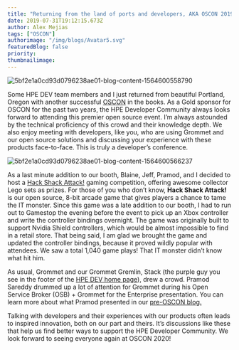 ```yaml
---
title: "Returning from the land of ports and developers, AKA OSCON 2019 in Portland!"
date: 2019-07-31T19:12:15.673Z
author: Alex Mejias 
tags: ["OSCON"]
authorimage: "/img/blogs/Avatar5.svg"
featuredBlog: false
priority:
thumbnailimage:
---
```

![5bf2e1a0cd93d0796238ae01-blog-content-1564600558790](https://hpe-developer-portal.s3.amazonaws.com/uploads/media/2019/5/picture1-1564600558780.png)

Some HPE DEV team members and I just returned from beautiful Portland, Oregon with another successful [OSCON](https://conferences.oreilly.com/oscon/oscon-or) in the books. As a Gold sponsor for OSCON for the past two years, the HPE Developer Community always looks forward to attending this premier open source event. I’m always astounded by the technical proficiency of this crowd and their knowledge depth. We also enjoy meeting with developers, like you, who are using Grommet and our open source solutions and discussing your experience with these products face-to-face. This is truly a developer’s conference.

![5bf2e1a0cd93d0796238ae01-blog-content-1564600566237](https://hpe-developer-portal.s3.amazonaws.com/uploads/media/2019/5/picture2-1564600566235.png)

As a last minute addition to our booth, Blaine, Jeff, Pramod, and I decided to host a [Hack Shack Attack!](https://github.com/HewlettPackard/hpe-hack-shack-attack) gaming competition, offering awesome collector Lego sets as prizes. For those of you who don’t know, __Hack Shack Attack!__ is our open source, 8-bit arcade game that gives players a chance to tame the IT monster. Since this game was a late addition to our booth, I had to run out to Gamestop the evening before the event to pick up an Xbox controller and write the controller bindings overnight. The game was originally built to support Nvidia Shield controllers, which would be almost impossible to find in a retail store. That being said, I am glad we brought the game and updated the controller bindings, because it proved wildly popular with attendees. We saw a total 1,040 game plays! That IT monster didn’t know what hit him. 

As usual, Grommet and our Grommet Gremlin, Stack (the purple guy you see in the footer of the [HPE DEV home page](https://developer.hpe.com/)), drew a crowd. Pramod Sareddy drummed up a lot of attention for Grommet during his Open Service Broker (OSB) + Grommet for the Enterprise presentation. You can learn more about what Pramod presented in our [pre-OSCON blog.](https://developer.hpe.com/blog/solving-enterprise-devops-and-front-end-challenges-with-open-source-at-o)

Talking with developers and their experiences with our products often leads to inspired innovation, both on our part and theirs. It’s discussions like these that help us find better ways to support the HPE Developer Community. We look forward to seeing everyone again at OSCON 2020!
